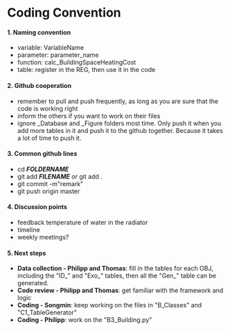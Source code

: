 # Coding Convention

#### 1. Naming convention

- variable: VariableName
- parameter: parameter_name
- function: calc_BuildingSpaceHeatingCost
- table: register in the REG, then use it in the code



#### 2. Github cooperation

- remember to pull and push frequently, as long as you are sure that the code is working right
- inform the others if you want to work on their files
- ignore _Database and _Figure folders most time. Only push it when you add more tables in it and push it to the github together. Because it takes a lot of time to push it. 



#### 3. Common github lines

- cd ***FOLDERNAME***
- git add ***FILENAME***   or   git add .
- git commit -m"remark"
- git push origin master



#### 4. Discussion points

- feedback temperature of water in the radiator
- timeline
- weekly meetings?



#### 5. Next steps

- **Data collection - Philipp and Thomas**: fill in the tables for each OBJ, including the "ID\_" and "Exo\_" tables, then all the "Gen\_" table can be generated.
- **Code review - Philipp and Thomas**: get familiar with the framework and logic
- **Coding - Songmin**: keep working on the files in "B\_Classes" and "C1\_TableGenerator"
- **Coding - Philipp**: work on the "B3\_Building.py"